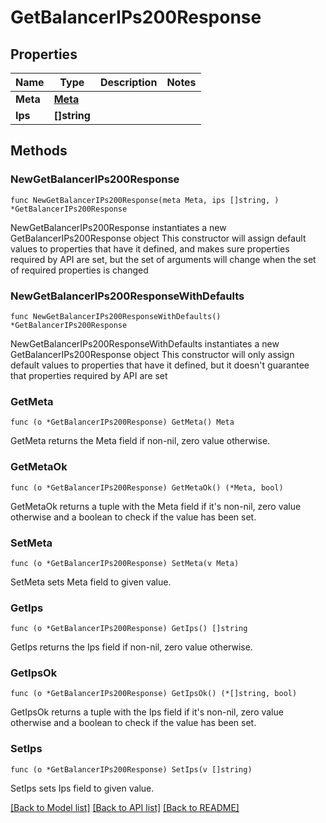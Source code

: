 # GetBalancerIPs200Response

## Properties

Name | Type | Description | Notes
------------ | ------------- | ------------- | -------------
**Meta** | [**Meta**](Meta.md) |  | 
**Ips** | **[]string** |  | 

## Methods

### NewGetBalancerIPs200Response

`func NewGetBalancerIPs200Response(meta Meta, ips []string, ) *GetBalancerIPs200Response`

NewGetBalancerIPs200Response instantiates a new GetBalancerIPs200Response object
This constructor will assign default values to properties that have it defined,
and makes sure properties required by API are set, but the set of arguments
will change when the set of required properties is changed

### NewGetBalancerIPs200ResponseWithDefaults

`func NewGetBalancerIPs200ResponseWithDefaults() *GetBalancerIPs200Response`

NewGetBalancerIPs200ResponseWithDefaults instantiates a new GetBalancerIPs200Response object
This constructor will only assign default values to properties that have it defined,
but it doesn't guarantee that properties required by API are set

### GetMeta

`func (o *GetBalancerIPs200Response) GetMeta() Meta`

GetMeta returns the Meta field if non-nil, zero value otherwise.

### GetMetaOk

`func (o *GetBalancerIPs200Response) GetMetaOk() (*Meta, bool)`

GetMetaOk returns a tuple with the Meta field if it's non-nil, zero value otherwise
and a boolean to check if the value has been set.

### SetMeta

`func (o *GetBalancerIPs200Response) SetMeta(v Meta)`

SetMeta sets Meta field to given value.


### GetIps

`func (o *GetBalancerIPs200Response) GetIps() []string`

GetIps returns the Ips field if non-nil, zero value otherwise.

### GetIpsOk

`func (o *GetBalancerIPs200Response) GetIpsOk() (*[]string, bool)`

GetIpsOk returns a tuple with the Ips field if it's non-nil, zero value otherwise
and a boolean to check if the value has been set.

### SetIps

`func (o *GetBalancerIPs200Response) SetIps(v []string)`

SetIps sets Ips field to given value.



[[Back to Model list]](../README.md#documentation-for-models) [[Back to API list]](../README.md#documentation-for-api-endpoints) [[Back to README]](../README.md)


